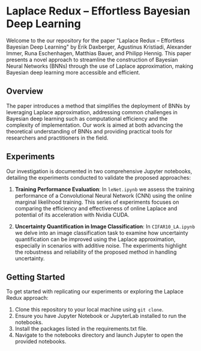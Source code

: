 # Laplace Redux – Effortless Bayesian Deep Learning

Welcome to the our repository for the paper "Laplace Redux – Effortless Bayesian Deep Learning" by Erik Daxberger, Agustinus Kristiadi, Alexander Immer, Runa Eschenhagen, Matthias Bauer, and Philipp Hennig. This paper presents a novel approach to streamline the construction of Bayesian Neural Networks (BNNs) through the use of Laplace approximation, making Bayesian deep learning more accessible and efficient.

## Overview

The paper introduces a method that simplifies the deployment of BNNs by leveraging Laplace approximation, addressing common challenges in Bayesian deep learning such as computational efficiency and the complexity of implementation. Our work is aimed at both advancing the theoretical understanding of BNNs and providing practical tools for researchers and practitioners in the field.

## Experiments

Our investigation is documented in two comprehensive Jupyter notebooks, detailing the experiments conducted to validate the proposed approaches:

1. **Training Performance Evaluation**: In `leNet.ipynb` we assess the training performance of a Convolutional Neural Network (CNN) using the online marginal likelihood training. This series of experiments focuses on comparing the efficiency and effectiveness of online Laplace and potential of its acceleration with Nvidia CUDA.

2. **Uncertainty Quantification in Image Classification**: In `CIFAR10_LA.ipynb` we delve into an image classification task to examine how uncertainty quantification can be improved using the Laplace approximation, especially in scenarios with additive noise. The experiments highlight the robustness and reliability of the proposed method in handling uncertainty.

## Getting Started

To get started with replicating our experiments or exploring the Laplace Redux approach:

1. Clone this repository to your local machine using `git clone`.
2. Ensure you have Jupyter Notebook or JupyterLab installed to run the notebooks.
3. Install the packages listed in the requirements.txt file.
4. Navigate to the notebooks directory and launch Jupyter to open the provided notebooks.
